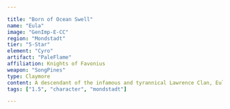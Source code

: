 ```yaml
---

title: "Born of Ocean Swell"
name: "Eula"
image: "GenImp-E-CC"
region: "Mondstadt"
tier: "5-Star"
element: "Cyro"
artifact: "PaleFlame"
affiliation: Knights of Favonius
weapon: "SongPines"
type: Claymore
content: A descendant of the infamous and tyrannical Lawrence Clan, Eula is the captain of the Reconnaissance Company with the Knights of Favonius.
tags: ["1.5", "character", "mondstadt"]

---
```

